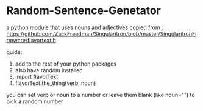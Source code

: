 # Random-Sentence-Genetator
a python module that uses nouns and adjectives copied from :
https://github.com/ZackFreedman/Singularitron/blob/master/SingularitronFirmware/flavortext.h

guide:
1. add to the rest of your python packages
2. also have random installed
3. import flavorText
4. flavorText.the_thing(verb, noun)

you can set verb or noun to a number or leave them blank (like noun="") to pick a random number
